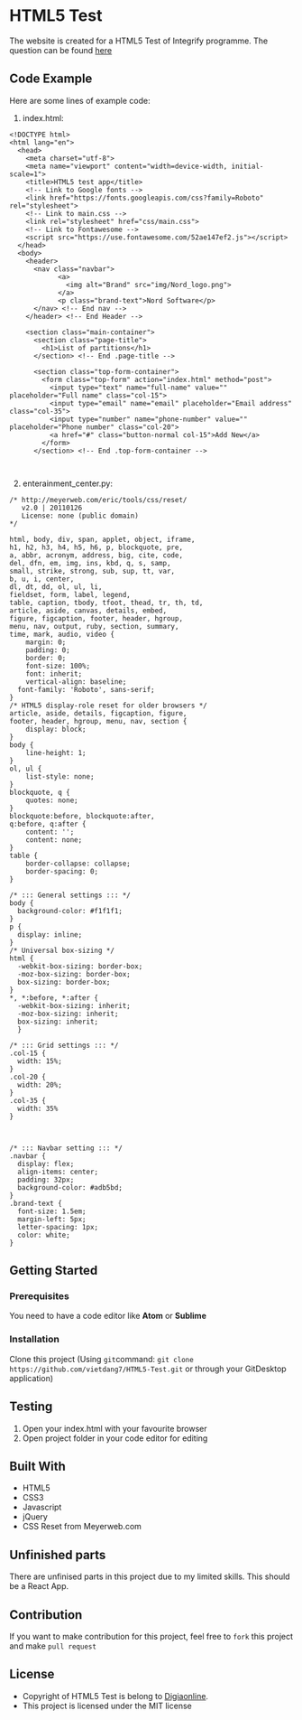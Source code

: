 # HTML5 Test
The website is created for a HTML5 Test of Integrify programme. The question can be found [here](https://github.com/digiaonline/docs/tree/master/recruitment/html5)

## Code Example
Here are some lines of example code:
1. index.html:
```
<!DOCTYPE html>
<html lang="en">
  <head>
    <meta charset="utf-8">
    <meta name="viewport" content="width=device-width, initial-scale=1">
    <title>HTML5 test app</title>
    <!-- Link to Google fonts -->
    <link href="https://fonts.googleapis.com/css?family=Roboto" rel="stylesheet">
    <!-- Link to main.css -->
    <link rel="stylesheet" href="css/main.css">
    <!-- Link to Fontawesome -->
    <script src="https://use.fontawesome.com/52ae147ef2.js"></script>
  </head>
  <body>
    <header>
      <nav class="navbar">
            <a>
              <img alt="Brand" src="img/Nord_logo.png">
            </a>
            <p class="brand-text">Nord Software</p>
      </nav> <!-- End nav -->
    </header> <!-- End Header -->

    <section class="main-container">
      <section class="page-title">
        <h1>List of partitions</h1>
      </section> <!-- End .page-title -->

      <section class="top-form-container">
        <form class="top-form" action="index.html" method="post">
          <input type="text" name="full-name" value="" placeholder="Full name" class="col-15">
          <input type="email" name="email" placeholder="Email address" class="col-35">
          <input type="number" name="phone-number" value="" placeholder="Phone number" class="col-20">
          <a href="#" class="button-normal col-15">Add New</a>
        </form>
      </section> <!-- End .top-form-container -->



```
2. enterainment_center.py:
```
/* http://meyerweb.com/eric/tools/css/reset/
   v2.0 | 20110126
   License: none (public domain)
*/

html, body, div, span, applet, object, iframe,
h1, h2, h3, h4, h5, h6, p, blockquote, pre,
a, abbr, acronym, address, big, cite, code,
del, dfn, em, img, ins, kbd, q, s, samp,
small, strike, strong, sub, sup, tt, var,
b, u, i, center,
dl, dt, dd, ol, ul, li,
fieldset, form, label, legend,
table, caption, tbody, tfoot, thead, tr, th, td,
article, aside, canvas, details, embed,
figure, figcaption, footer, header, hgroup,
menu, nav, output, ruby, section, summary,
time, mark, audio, video {
	margin: 0;
	padding: 0;
	border: 0;
	font-size: 100%;
	font: inherit;
	vertical-align: baseline;
  font-family: 'Roboto', sans-serif;
}
/* HTML5 display-role reset for older browsers */
article, aside, details, figcaption, figure,
footer, header, hgroup, menu, nav, section {
	display: block;
}
body {
	line-height: 1;
}
ol, ul {
	list-style: none;
}
blockquote, q {
	quotes: none;
}
blockquote:before, blockquote:after,
q:before, q:after {
	content: '';
	content: none;
}
table {
	border-collapse: collapse;
	border-spacing: 0;
}

/* ::: General settings ::: */
body {
  background-color: #f1f1f1;
}
p {
  display: inline;
}
/* Universal box-sizing */
html {
  -webkit-box-sizing: border-box;
  -moz-box-sizing: border-box;
  box-sizing: border-box;
}
*, *:before, *:after {
  -webkit-box-sizing: inherit;
  -moz-box-sizing: inherit;
  box-sizing: inherit;
  }

/* ::: Grid settings ::: */
.col-15 {
  width: 15%;
}
.col-20 {
  width: 20%;
}
.col-35 {
  width: 35%
}



/* ::: Navbar setting ::: */
.navbar {
  display: flex;
  align-items: center;
  padding: 32px;
  background-color: #adb5bd;
}
.brand-text {
  font-size: 1.5em;
  margin-left: 5px;
  letter-spacing: 1px;
  color: white;
}

```

## Getting Started
### Prerequisites
You need to have a code editor like **Atom** or **Sublime**

### Installation
Clone this project (Using `git`command: `git clone https://github.com/vietdang7/HTML5-Test.git` or through your GitDesktop application)

## Testing
1. Open your index.html with your favourite browser 
2. Open project folder in your code editor for editing


## Built With
- HTML5
- CSS3
- Javascript
- jQuery
- CSS Reset from Meyerweb.com

## Unfinished parts
There are unfinised parts in this project due to my limited skills. This should be a React App.

## Contribution
If you want to make contribution for this project, feel free to `fork` this project and make `pull request`

## License

- Copyright of HTML5 Test is belong to [Digiaonline](https://github.com/digiaonline).
- This project is licensed under the MIT license
